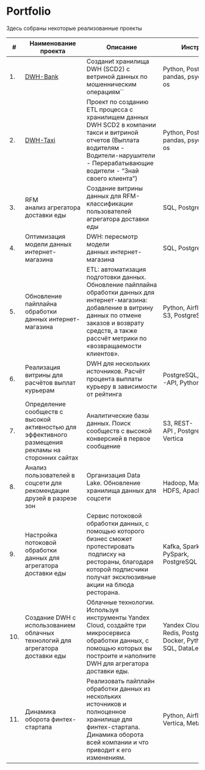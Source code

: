 # Portfolio

Здесь собраны некоторые реализованные проекты

| #        | Наименование проекта                                                                                                                                                     | Описание                                                                                                                                                                                                                                                                                                                                                                                                      | Инструменты                                                              |
| -------- | ------------------------------------------------------------------------------------------------------------------------------------------------------------------------------------------- | --------------------------------------------------------------------------------------------------------------------------------------------------------------------------------------------------------------------------------------------------------------------------------------------------------------------------------------------------------------------------------------------------------------------- | ----------------------------------------------------------------------------------- |
| 1.       | [DWH-Bank](https://github.com/dalv119/Portfolio/tree/main/DWH-Bank)                                                                                                                            | Cозданиt хранилища DWH (SCD2) с ветриной данных по мошенническим операциям``                                                                                                                                                                                                                                                                                    | Python, Postgre SQL, pandas, psycopg2, shutil, os                                   |
| 2. | [DWH-Taxi](https://github.com/dalv119/Portfolio/tree/main/DWH-Taxi)                                                                                                                           | Проект по созданию ETL процесса с хранилищем данных DWH SCD2 в компании такси и витриной отчетов (Выплата водителям - Водители-нарушители - Перерабатывающие водители - “Знай своего клиента”)                                                                    | Python, Postgre SQL, pandas, psycopg2, shutil, os                                   |
| 3.       | RFM анализ агрегатора доставки еды                                                                                                                              | Создание витрины данных для RFM-классификации пользователей агрегатора доставки еды                                                                                                                                                                                                                                                            | SQL, Postgre SQL                                                                   |
| 4.       | Оптимизация модели данных интернет-магазина                                                                                                          | DWH: пересмотр модели данных интернет-магазина                                                                                                                                                                                                                                                                                                                                  | SQL, Postgre SQL, Python                                                           |
| 5.       | Обновление пайплайна обработки данных интернет-магазина                                                                                   | ETL: автоматизация подготовки данных.  Обновление пайплайна обработки данных для интернет-магазина: добавление в витрину данных по отмене заказов и возврату средств, а также рассчёт метрики по «возвращаемости клиентов». | Python, Airflow, S3, PostgreSQL, REST-API                                          |
| 6.       | Реализация витрины для расчётов выплат курьерам                                                                                                   | DWH для нескольких источников. Расчёт процента выплаты курьеру в зависимости от рейтинга                                                                                                                                                                                                                                                     | PostgreSQL, Airflow, REST-API, Python, MongoDB                                    |
| 7.       | Определение сообществ с высокой активностью для эффективного размещения рекламы на сторонних сайтах | Аналитические базы данных. Поиск сообществ с высокой конверсией в первое сообщение                                                                                                                                                                                                                                                            | S3, REST-API , PostgreSQL , Airflow, Vertica                                    |
| 8.       | Анализ пользователей в соцсети для рекомендации друзей в разрезе зон                                                             | Организация Data Lake. Обновление хранилища данных для соцсети                                                                                                                                                                                                                                                                                                         | Hadoop, MapReduce, HDFS, Apache Spark                                               |
| 9.       | Настройка потоковой обработки данных для агрегатора доставки еды                                                                   | Сервис потоковой обработки данных, с помощью которого бизнес сможет протестировать  подписку на рестораны, благодаря которой подписчики получат эксклюзивные акции на блюда ресторана.                                                                  | Kafka, Spark Streaming, PySpark, PostgreSQL , Python                              |
| 10.      | Создание DWH с использованием облачных технологий для агрегатора доставки еды                                              | Облачные технологии.  Используя инструменты Yandex Cloud, создайте три микросервиса обработки данных, с помощью которых вы построите и наполните DWH для агрегатора доставки еды.                                                                                            | Yandex Cloud, Kubernetes, Redis, PostgreSQL , Docker, Python, Kafka, SQL, DataLens |
| 11.      | Динамика оборота финтех-стартапа                                                                                                                               | Реализовать пайплайн обработки данных из нескольких источников и полноценное хранилище для финтех-стартапа. Динамика оборота всей компании и что приводит к его изменениям.                                                                                        | Python, Airflow, Vertica, Metabase                                                |

